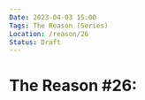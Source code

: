 ```yaml
---
Date: 2023-04-03 15:00
Tags: The Reason (Series)
Location: /reason/26
Status: Draft
---
```


# The Reason #26: